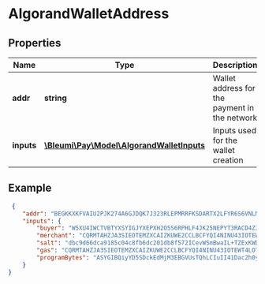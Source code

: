 # AlgorandWalletAddress

## Properties
Name | Type | Description | Notes
------------ | ------------- | ------------- | -------------
**addr** | **string** | Wallet address for the payment in the network | 
**inputs** | [**\Bleumi\Pay\Model\AlgorandWalletInputs**](AlgorandWalletInputs.md) | Inputs used for the wallet creation |  

## Example

```json
 {
    "addr": "BEGKKXKFVAIU2PJK274A6GJDQK7J323RLEPMRRFKSDARTX2LFYR6S6VNLM",
    "inputs": {
        "buyer": "W5XU4IWCTVBTYXSYIGJYXEPXH2O5S6RPHLF4JK25NEPYT3RACD4Z3EBS4A",
        "merchant": "CQRMTAHZJA3SIEOTEMZXCAIZKUWE2CCLBCFYQI4NINU43IOTEWT4LOT4IY",
        "salt": "dbc9d66dca9185c04c8fb6dc201db8f572ICevWSmBwaIL+TZExKWDigc4PDAQwy125SrvxoMHoWHNbS79Dp+w==",
        "gas": "CQRMTAHZJA3SIEOTEMZXCAIZKUWE2CCLBCFYQI4NINU43IOTEWT4LOT4IY",
        "programBytes": "ASYGIBQiyYD5SDckEdMjM3EBGVUsTQhLCIuII41Dac2h0yWnILdvTiLCnUM8XlhBk4uR9z6d2XovOsvEq11pH4nuIBD5IAAAAAAAAAAAAAAAAAAAAAAAAAAAAAAAAAAAAAAAAAAAA3BheQVheGZlciBdtOnkjuxx1Dec/b84B7gMkevLMHGQmt2Q5eDcnAU/KzEHKBIxBykSETEJKhIxCSgSMQkpEhExCSgSEREQMQ8rEhAxFCgSMRQpEhExFSoSMRUoEjEVKRIRERAxDycEEhARMQUBJwUSEDEUMQASEQ=="
    }
}
```